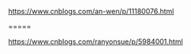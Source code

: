 https://www.cnblogs.com/an-wen/p/11180076.html

=====

https://www.cnblogs.com/ranyonsue/p/5984001.html

